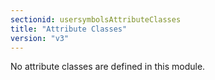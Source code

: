 ```yaml
---
sectionid: usersymbolsAttributeClasses
title: "Attribute Classes"
version: "v3"
---
```


No attribute classes are defined in this module.
